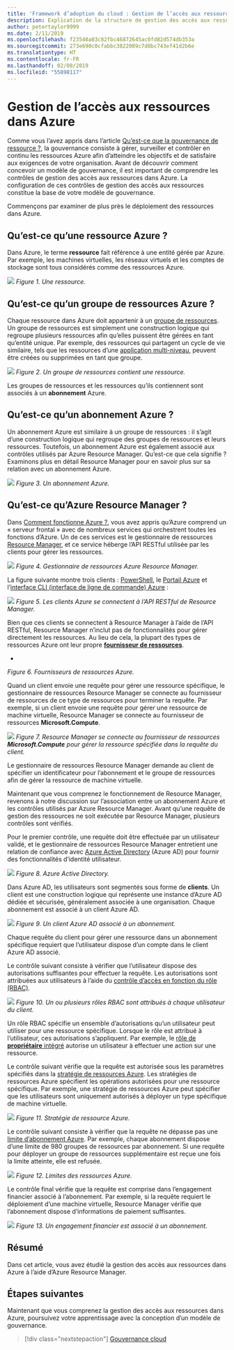 ```yaml
---
title: 'Framework d’adoption du cloud : Gestion de l’accès aux ressources dans Azure'
description: Explication de la structure de gestion des accès aux ressources dans Azure – Azure Resource Manager, abonnements, groupes de ressources et ressources.
author: petertaylor9999
ms.date: 2/11/2019
ms.openlocfilehash: f23540a03c82fbc46872645ac0fd82d574db353a
ms.sourcegitcommit: 273e690c0cfabbc3822089c7d8bc743ef41d2b6e
ms.translationtype: HT
ms.contentlocale: fr-FR
ms.lasthandoff: 02/08/2019
ms.locfileid: "55898117"
---
```

# <a name="resource-access-management-in-azure"></a>Gestion de l’accès aux ressources dans Azure

Comme vous l’avez appris dans l’article [Qu’est-ce que la gouvernance de ressource ?](what-is-governance.md), la gouvernance consiste à gérer, surveiller et contrôler en continu les ressources Azure afin d’atteindre les objectifs et de satisfaire aux exigences de votre organisation. Avant de découvrir comment concevoir un modèle de gouvernance, il est important de comprendre les contrôles de gestion des accès aux ressources dans Azure. La configuration de ces contrôles de gestion des accès aux ressources constitue la base de votre modèle de gouvernance.

Commençons par examiner de plus près le déploiement des ressources dans Azure.

<!-- markdownlint-disable MD026 -->

## <a name="what-is-an-azure-resource"></a>Qu’est-ce qu’une ressource Azure ?

Dans Azure, le terme **ressource** fait référence à une entité gérée par Azure. Par exemple, les machines virtuelles, les réseaux virtuels et les comptes de stockage sont tous considérés comme des ressources Azure.

![](../_images/governance-1-9.png)
*Figure 1. Une ressource.*

## <a name="what-is-an-azure-resource-group"></a>Qu’est-ce qu’un groupe de ressources Azure ?

Chaque ressource dans Azure doit appartenir à un [groupe de ressources](/azure/azure-resource-manager/resource-group-overview#resource-groups). Un groupe de ressources est simplement une construction logique qui regroupe plusieurs ressources afin qu’elles puissent être gérées en tant qu’entité unique. Par exemple, des ressources qui partagent un cycle de vie similaire, tels que les ressources d’une [application multi-niveau](/azure/architecture/guide/architecture-styles/n-tier), peuvent être créées ou supprimées en tant que groupe.

![](../_images/governance-1-10.png)
*Figure 2. Un groupe de ressources contient une ressource.*

Les groupes de ressources et les ressources qu’ils contiennent sont associés à un **abonnement** Azure.

## <a name="what-is-an-azure-subscription"></a>Qu’est-ce qu’un abonnement Azure ?

Un abonnement Azure est similaire à un groupe de ressources : il s’agit d’une construction logique qui regroupe des groupes de ressources et leurs ressources. Toutefois, un abonnement Azure est également associé aux contrôles utilisés par Azure Resource Manager. Qu’est-ce que cela signifie ? Examinons plus en détail Resource Manager pour en savoir plus sur sa relation avec un abonnement Azure.

![](../_images/governance-1-11.png)
*Figure 3. Un abonnement Azure.*

## <a name="what-is-azure-resource-manager"></a>Qu’est-ce qu’Azure Resource Manager ?

Dans [Comment fonctionne Azure ?](what-is-azure.md), vous avez appris qu’Azure comprend un « serveur frontal » avec de nombreux services qui orchestrent toutes les fonctions d’Azure. Un de ces services est le gestionnaire de ressources [Resource Manager](/azure/azure-resource-manager/), et ce service héberge l’API RESTful utilisée par les clients pour gérer les ressources.

![](../_images/governance-1-12.png)
*Figure 4. Gestionnaire de ressources Azure Resource Manager.*

La figure suivante montre trois clients : [PowerShell](/powershell/azure/overview), le [Portail Azure](https://portal.azure.com) et l’[interface CLI (interface de ligne de commande) Azure](/cli/azure) :

![](../_images/governance-1-13.png)
*Figure 5. Les clients Azure se connectent à l’API RESTful de Resource Manager.*

Bien que ces clients se connectent à Resource Manager à l’aide de l’API RESTful, Resource Manager n’inclut pas de fonctionnalités pour gérer directement les ressources. Au lieu de cela, la plupart des types de ressources Azure ont leur propre [**fournisseur de ressources**](/azure/azure-resource-manager/resource-group-overview#terminology).

*
*Figure 6. Fournisseurs de ressources Azure.*

Quand un client envoie une requête pour gérer une ressource spécifique, le gestionnaire de ressources Resource Manager se connecte au fournisseur de ressources de ce type de ressources pour terminer la requête. Par exemple, si un client envoie une requête pour gérer une ressource de machine virtuelle, Resource Manager se connecte au fournisseur de ressources **Microsoft.Compute**.

![](../_images/governance-1-15.png)
*Figure 7. Resource Manager se connecte au fournisseur de ressources **Microsoft.Compute** pour gérer la ressource spécifiée dans la requête du client.*

Le gestionnaire de ressources Resource Manager demande au client de spécifier un identificateur pour l’abonnement et le groupe de ressources afin de gérer la ressource de machine virtuelle.

Maintenant que vous comprenez le fonctionnement de Resource Manager, revenons à notre discussion sur l’association entre un abonnement Azure et les contrôles utilisés par Azure Resource Manager. Avant qu’une requête de gestion des ressources ne soit exécutée par Resource Manager, plusieurs contrôles sont vérifiés.

Pour le premier contrôle, une requête doit être effectuée par un utilisateur validé, et le gestionnaire de ressources Resource Manager entretient une relation de confiance avec [Azure Active Directory](/azure/active-directory/) (Azure AD) pour fournir des fonctionnalités d’identité utilisateur.

![](../_images/governance-1-16.png)
*Figure 8. Azure Active Directory.*

Dans Azure AD, les utilisateurs sont segmentés sous forme de **clients**. Un client est une construction logique qui représente une instance d’Azure AD dédiée et sécurisée, généralement associée à une organisation. Chaque abonnement est associé à un client Azure AD.

![](../_images/governance-1-17.png)
*Figure 9. Un client Azure AD associé à un abonnement.*

Chaque requête du client pour gérer une ressource dans un abonnement spécifique requiert que l’utilisateur dispose d’un compte dans le client Azure AD associé.

Le contrôle suivant consiste à vérifier que l’utilisateur dispose des autorisations suffisantes pour effectuer la requête. Les autorisations sont attribuées aux utilisateurs à l’aide du [contrôle d’accès en fonction du rôle (RBAC)](/azure/role-based-access-control/).

![](../_images/governance-1-18.png)
*Figure 10. Un ou plusieurs rôles RBAC sont attribués à chaque utilisateur du client.*

Un rôle RBAC spécifie un ensemble d’autorisations qu’un utilisateur peut utiliser pour une ressource spécifique. Lorsque le rôle est attribué à l’utilisateur, ces autorisations s’appliquent. Par exemple, le [rôle de **propriétaire** intégré](/azure/role-based-access-control/built-in-roles#owner) autorise un utilisateur à effectuer une action sur une ressource.

Le contrôle suivant vérifie que la requête est autorisée sous les paramètres spécifiés dans la [stratégie de ressources Azure](/azure/governance/policy/). Les stratégies de ressources Azure spécifient les opérations autorisées pour une ressource spécifique. Par exemple, une stratégie de ressources Azure peut spécifier que les utilisateurs sont uniquement autorisés à déployer un type spécifique de machine virtuelle.

![](../_images/governance-1-19.png)
*Figure 11. Stratégie de ressource Azure.*

Le contrôle suivant consiste à vérifier que la requête ne dépasse pas une [limite d’abonnement Azure](/azure/azure-subscription-service-limits). Par exemple, chaque abonnement dispose d’une limite de 980 groupes de ressources par abonnement. Si une requête pour déployer un groupe de ressources supplémentaire est reçue une fois la limite atteinte, elle est refusée.

![](../_images/governance-1-20.png)
*Figure 12. Limites des ressources Azure.*

Le contrôle final vérifie que la requête est comprise dans l’engagement financier associé à l’abonnement. Par exemple, si la requête requiert le déploiement d’une machine virtuelle, Resource Manager vérifie que l’abonnement dispose d’informations de paiement suffisantes.

![](../_images/governance-1-21.png)
*Figure 13. Un engagement financier est associé à un abonnement.*

## <a name="summary"></a>Résumé

Dans cet article, vous avez étudié la gestion des accès aux ressources dans Azure à l’aide d’Azure Resource Manager.

## <a name="next-steps"></a>Étapes suivantes

Maintenant que vous comprenez la gestion des accès aux ressources dans Azure, poursuivez votre apprentissage avec la conception d’un modèle de gouvernance.

> [!div class="nextstepaction"]
> [Gouvernance cloud](../governance/overview.md)
